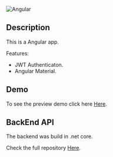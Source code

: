 ![Angular](https://upload.wikimedia.org/wikipedia/commons/thumb/c/cf/Angular_full_color_logo.svg/250px-Angular_full_color_logo.svg.png)

## Description
This is a Angular app.

Features:

- JWT Authenticaton.
- Angular Material.


## Demo
To see the preview demo click here [Here](http://128.199.43.48/playapp_webapp/login).


## BackEnd API
The backend was build in .net core.

Check the full repository [Here](https://github.com/ottobonilla95/dotnet-core-api).

